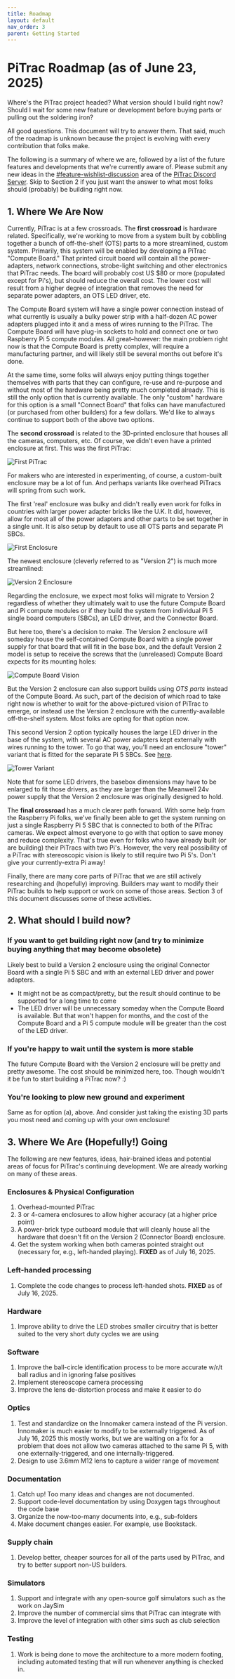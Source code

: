 ```yaml
---
title: Roadmap
layout: default
nav_order: 3
parent: Getting Started
---
```


# PiTrac Roadmap (as of June 23, 2025)

Where's the PiTrac project headed?  What version should I build right now?  Should I wait for some new feature or development before buying parts or pulling out the soldering iron?

All good questions.  This document will try to answer them.  That said, much of the roadmap is unknown because the project is evolving with every contribution that folks make.

The following is a summary of where we are, followed by a list of the future features and developments that we're currently aware of.  Please submit any new ideas in the [#feature-wishlist-discussion](https://discord.com/channels/1324384654731509770/1325494997285343357) area of the [PiTrac Discord Server](https://discord.gg/vGuyAAxXJH).   Skip to Section 2 if you just want the answer to what most folks should (probably) be building right now.

## 1. Where We Are Now

Currently, PiTrac is at a few crossroads.  The **first crossroad** is hardware related.  Specifically, we're working to move from a system built by cobbling together a bunch of off-the-shelf (OTS) parts to a more streamlined, custom system.  Primarily, this system will be enabled by developing a PiTrac "Compute Board."  That printed circuit board will contain all the power-adapters, network connections, strobe-light switching and other electronics that PiTrac needs.  The board will probably cost US $80 or more (populated except for Pi's), but should reduce the overall cost.  The lower cost will result from a higher degree of integration that removes the need for separate power adapters, an OTS LED driver, etc.

The Compute Board system will have a single power connection instead of what currently is usually a bulky power strip with a half-dozen AC power adapters plugged into it and a mess of wires running to the PiTrac.  The Compute Board will have plug-in sockets to hold and connect one or two Raspberry Pi 5 compute modules.  All great–however:  the main problem right now is that the Compute Board is pretty complex, will require a manufacturing partner, and will likely still be several months out before it's done.

At the same time, some folks will always enjoy putting things together themselves with parts that they can configure, re-use and re-purpose and without most of the hardware being pretty much completed already.  This is still the only option that is currently available.  The only "custom" hardware for this option is a small "Connect Board" that folks can have manufactured (or purchased from other builders) for a few dollars.  We'd like to always continue to support both of the above two options.

The **second crossroad** is related to the 3D-printed enclosure that houses all the cameras, computers, etc.  Of course, we didn't even have a printed enclosure at first.  This was the first PiTrac:

![First PiTrac](https://github.com/user-attachments/assets/1aed70a7-c2f3-4246-b187-45b76ab97ffa)

For makers who are interested in experimenting, of course, a custom-built enclosure may be a lot of fun.  And perhaps variants like overhead PiTracs will spring from such work.

The first 'real' enclosure was bulky and didn't really even work for folks in countries with larger power adapter bricks like the U.K.  It did, however, allow for most all of the power adapters and other parts to be set together in a single unit.  It is also setup by default to use all OTS parts and separate Pi SBCs.

![First Enclosure](https://github.com/user-attachments/assets/c7b1e9d0-f601-43c8-9089-259e23390879)

The newest enclosure (cleverly referred to as "Version 2") is much more streamlined:

![Version 2 Enclosure](https://github.com/user-attachments/assets/24271598-5d8e-49e1-bd36-f2859efe7523)

Regarding the enclosure, we expect most folks will migrate to Version 2 regardless of whether they ultimately wait to use the future Compute Board and Pi compute modules or if they build the system from individual Pi 5 single board computers (SBCs), an LED driver, and the Connector Board.

But here too, there's a decision to make.  The Version 2 enclosure will someday house the self-contained Compute Board with a single power supply for that board that will fit in the base box, and the default Version 2 model is setup to receive the screws that the (unreleased) Compute Board expects for its mounting holes:

![Compute Board Vision](https://github.com/user-attachments/assets/85cdea24-81bc-4dab-93c6-850ec1a42e49)

But the Version 2 enclosure can also support builds using *OTS parts* instead of the Compute Board.  As such, part of the decision of which road to take right now is whether to wait for the above-pictured vision of PiTrac to emerge, or instead use the Version 2 enclosure with the currently-available off-the-shelf system.  Most folks are opting for that option now.

This second Version 2 option typically houses the large LED driver in the base of the system, with several AC power adapters kept externally with wires running to the tower.  To go that way, you'll need an enclosure "tower" variant that is fitted for the separate Pi 5 SBCs.  See [here](https://github.com/pitraclm/pitrac/tree/main/3D%20Printed%20Parts/Enclosure%20Version%202/Tower-Connector-Board-Variant).

![Tower Variant](https://github.com/user-attachments/assets/d040da0a-5363-475d-8114-5715e5935a62)

Note that for some LED drivers, the basebox dimensions may have to be enlarged to fit those drivers, as they are larger than the Meanwell 24v power supply that the Version 2 enclosure was originally designed to hold.

The **final crossroad** has a much clearer path forward.  With some help from the Raspberry Pi folks, we've finally been able to get the system running on just a single Raspberry Pi 5 SBC that is connected to both of the PiTrac cameras.  We expect almost everyone to go with that option to save money and reduce complexity.  That's true even for folks who have already built (or are building) their PiTracs with two Pi's.  However, the very real possibility of a PiTrac with stereoscopic vision is likely to still require two Pi 5's.  Don't give your currently-extra Pi away!

Finally, there are many core parts of PiTrac that we are still actively researching and (hopefully) improving.  Builders may want to modify their PiTrac builds to help support or work on some of those areas.   Section 3 of this document discusses some of these activities.

## 2. What should I build now?

### If you want to get building right now (and try to minimize buying anything that may become obsolete)
Likely best to build a Version 2 enclosure using the original Connector Board with a single Pi 5 SBC and with an external LED driver and power adapters.

- It might not be as compact/pretty, but the result should continue to be supported for a long time to come
- The LED driver will be unnecessary someday when the Compute Board is available.  But that won't happen for months, and the cost of the Compute Board and a Pi 5 compute module will be greater than the cost of the LED driver.

### If you're happy to wait until the system is more stable
The future Compute Board with the Version 2 enclosure will be pretty and pretty awesome.   The cost should be minimized here, too.  Though wouldn't it be fun to start building a PiTrac now? :)

### You're looking to plow new ground and experiment
Same as for option (a), above.  And consider just taking the existing 3D parts you most need and coming up with your own enclosure!

## 3. Where We Are (Hopefully!) Going

The following are new features, ideas, hair-brained ideas and potential areas of focus for PiTrac's continuing development.  We are already working on many of these areas.

### Enclosures & Physical Configuration
1. Overhead-mounted PiTrac
2. 3 or 4-camera enclosures to allow higher accuracy (at a higher price point)
3. A power-brick type outboard module that will cleanly house all the hardware that doesn't fit on the Version 2 (Connector Board) enclosure.
4. Get the system working when both cameras pointed straight out (necessary for, e.g., left-handed playing).  **FIXED** as of July 16, 2025.

### Left-handed processing
1. Complete the code changes to process left-handed shots.  **FIXED** as of July 16, 2025.

### Hardware
1. Improve ability to drive the LED strobes smaller circuitry that is better suited to the very short duty cycles we are using

### Software
1. Improve the ball-circle identification process to be more accurate w/r/t ball radius and in ignoring false positives
2. Implement stereoscope camera processing
3. Improve the lens de-distortion process and make it easier to do

### Optics
1. Test and standardize on the Innomaker camera instead of the Pi version.  Innomaker is much easier to modify to be externally triggered.  As of July 16, 2025 this mostly works, but we are waiting on a fix for a problem that does not allow two cameras attached to the same Pi 5, with one externally-triggered, and one internally-triggered.
2. Design to use 3.6mm M12 lens to capture a wider range of movement

### Documentation
1. Catch up!  Too many ideas and changes are not documented.
2. Support code-level documentation by using Doxygen tags throughout the code base
3. Organize the now-too-many documents into, e.g., sub-folders
4. Make document changes easier.  For example, use Bookstack.

### Supply chain
1. Develop better, cheaper sources for all of the parts used by PiTrac, and try to better support non-US builders.

### Simulators
1. Support and integrate with any open-source golf simulators such as the work on JaySim
2. Improve the number of commercial sims that PiTrac can integrate with
3. Improve the level of integration with other sims such as club selection

### Testing
1. Work is being done to move the architecture to a more modern footing, including automated testing that will run whenever anything is checked in.